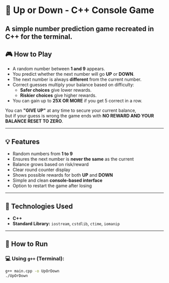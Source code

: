 # 🎲 Up or Down - C++ Console Game

A simple number prediction game recreated in **C++** for the terminal.
---

## 🎮 How to Play
- A random number between **1 and 9** appears.
- You predict whether the next number will go **UP** or **DOWN**.
- The next number is always **different** from the current number.
- Correct guesses multiply your balance based on difficulty:
    - **Safer choices** give lower rewards.
    - **Riskier choices** give higher rewards.
- You can gain up to **25X OR MORE** if you get 5 correct in a row.

  
You can **"GIVE UP"** at any time to secure your current balance,  
but if your guess is wrong the game ends with **NO REWARD AND YOUR BALANCE RESET TO ZERO**.

---

## 💡 Features
- Random numbers from **1 to 9**
- Ensures the next number is **never the same** as the current
- Balance grows based on risk/reward
- Clear round counter display
- Shows possible rewards for both **UP** and **DOWN**
- Simple and clean **console-based interface**
- Option to restart the game after losing

---

## 🚀 Technologies Used
- **C++**
- **Standard Library:** `iostream`, `cstdlib`, `ctime`, `iomanip`

---

## 🔧 How to Run
### 💻 Using `g++` (Terminal):
```bash
g++ main.cpp -o UpOrDown
./UpOrDown
